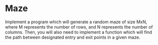 # Maze
Implement a program which will generate a random maze of size MxN,  where M represents the number of rows, and N represents the number of columns. Then, you will also  need to implement a function which will find the path between designated entry and exit points in a given  maze.
